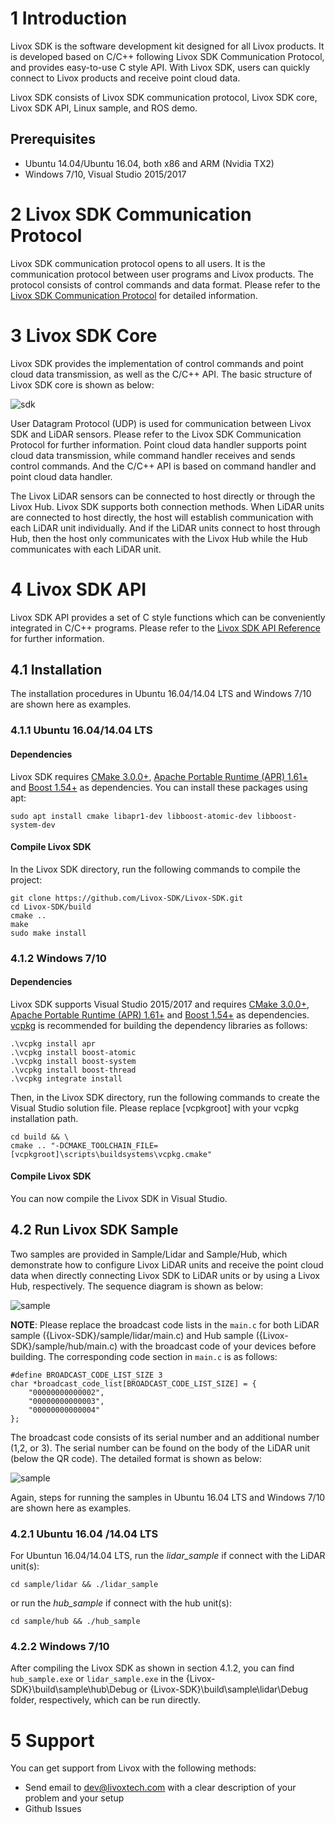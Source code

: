 # 1 Introduction

Livox SDK is the software development kit designed for all Livox products. It is developed based on C/C++ following Livox SDK Communication Protocol, and provides easy-to-use C style API. With Livox SDK, users can quickly connect to Livox products and receive point cloud data. 

Livox SDK consists of Livox SDK communication protocol, Livox SDK core, Livox SDK API, Linux sample, and ROS demo. 

## Prerequisites
* Ubuntu 14.04/Ubuntu 16.04, both x86 and ARM (Nvidia TX2)
* Windows 7/10, Visual Studio 2015/2017

# 2 Livox SDK Communication Protocol

Livox SDK communication protocol opens to all users. It is the communication protocol between user programs and Livox products. The protocol consists of control commands and data format. Please refer to the [Livox SDK Communication Protocol](doc/Livox_SDK_Communication_Protocol_EN_20190117.pdf) for detailed information.

# 3 Livox SDK Core

Livox SDK provides the implementation of control commands and point cloud data transmission, as well as the C/C++ API. The basic structure of Livox SDK core is shown as below:

![sdk](doc/images/sdk.png)

User Datagram Protocol (UDP) is used for communication between Livox SDK and LiDAR sensors. Please refer to the Livox SDK Communication Protocol for further information. Point cloud data handler supports point cloud data transmission, while command handler receives and sends control commands. And the C/C++ API is based on command handler and point cloud data handler.

The Livox LiDAR sensors can be connected to host directly or through the Livox Hub. Livox SDK supports both connection methods. When LiDAR units are connected to host directly, the host will establish communication with each LiDAR unit individually. And if the LiDAR units connect to host through Hub, then the host only communicates with the Livox Hub while the Hub communicates with each LiDAR unit.

# 4 Livox SDK API

Livox SDK API provides a set of C style functions which can be conveniently integrated in C/C++ programs. Please refer to the [Livox SDK API Reference](doc/Livox_LiDAR_SDK_API_Reference.pdf) for further information.

## 4.1 Installation
The installation procedures in Ubuntu 16.04/14.04 LTS and Windows 7/10 are shown here as examples.
### 4.1.1 Ubuntu 16.04/14.04 LTS
#### Dependencies
Livox SDK requires [CMake 3.0.0+](https://cmake.org/), [Apache Portable Runtime (APR) 1.61+](http://apr.apache.org/) and [Boost 1.54+](https://www.boost.org/) as dependencies. You can install these packages using apt:
```
sudo apt install cmake libapr1-dev libboost-atomic-dev libboost-system-dev
```
#### Compile Livox SDK
In the Livox SDK directory, run the following commands to compile the project:
```
git clone https://github.com/Livox-SDK/Livox-SDK.git
cd Livox-SDK/build
cmake ..
make
sudo make install
```
### 4.1.2 Windows 7/10
#### Dependencies
Livox SDK supports Visual Studio 2015/2017 and requires [CMake 3.0.0+](https://cmake.org/), [Apache Portable Runtime (APR) 1.61+](http://apr.apache.org/) and [Boost 1.54+](https://www.boost.org/) as dependencies. [vcpkg](https://github.com/Microsoft/vcpkg) is recommended for building the dependency libraries as follows:
```
.\vcpkg install apr
.\vcpkg install boost-atomic
.\vcpkg install boost-system
.\vcpkg install boost-thread
.\vcpkg integrate install
```
Then, in the Livox SDK directory, run the following commands to create the Visual Studio solution file. Please replace [vcpkgroot] with your vcpkg installation path.
```
cd build && \
cmake .. "-DCMAKE_TOOLCHAIN_FILE=[vcpkgroot]\scripts\buildsystems\vcpkg.cmake"
```
#### Compile Livox SDK
You can now compile the Livox SDK in Visual Studio.
## 4.2 Run Livox SDK Sample
Two samples are provided in Sample/Lidar and Sample/Hub, which demonstrate how to configure Livox LiDAR units and receive the point cloud data when directly connecting Livox SDK to LiDAR units or by using a Livox Hub, respectively. The sequence diagram is shown as below: 

![sample](doc/images/sample.png)

**NOTE**: Please replace the broadcast code lists in the `main.c` for both LiDAR sample ({Livox-SDK}/sample/lidar/main.c) and Hub sample ({Livox-SDK}/sample/hub/main.c) with the broadcast code of your devices before building. The corresponding code section in `main.c` is as follows:
```
#define BROADCAST_CODE_LIST_SIZE 3
char *broadcast_code_list[BROADCAST_CODE_LIST_SIZE] = {
    "00000000000002",
    "00000000000003",
    "00000000000004"
};
```
The broadcast code consists of its serial number and an additional number (1,2, or 3). The serial number can be found on the body of the LiDAR unit (below the QR code). The detailed format is shown as below:

![sample](doc/images/broadcast_code.png)

Again, steps for running the samples in Ubuntu 16.04 LTS and Windows 7/10 are shown here as examples.
### 4.2.1 Ubuntu 16.04 /14.04 LTS
For Ubuntun 16.04/14.04 LTS, run the *lidar_sample* if connect with the LiDAR unit(s):
```
cd sample/lidar && ./lidar_sample
```
or run the *hub_sample* if connect with the hub unit(s):
```
cd sample/hub && ./hub_sample
```
### 4.2.2 Windows 7/10
After compiling the Livox SDK as shown in section 4.1.2, you can find `hub_sample.exe` or `lidar_sample.exe` in the {Livox-SDK}\build\sample\hub\Debug or {Livox-SDK}\build\sample\lidar\Debug folder, respectively, which can be run directly. 

# 5 Support
You can get support from Livox with the following methods:
* Send email to dev@livoxtech.com with a clear description of your problem and your setup
* Github Issues
